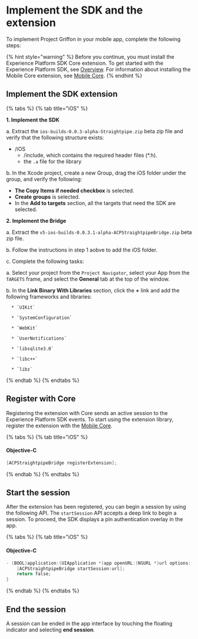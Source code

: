 # Implement the SDK and the extension

To implement Project Griffon in your mobile app, complete the following steps:

{% hint style="warning" %}
Before you continue, you must install the Experience Platform SDK Core extension. To get started with the Experience Platform SDK, see [Overview](https://app.gitbook.com/@aep-sdks/s/docs/). For information about installing the Mobile Core extension, see [Mobile Core](https://app.gitbook.com/@aep-sdks/s/docs/using-mobile-extensions/mobile-core).
{% endhint %}

## Implement the SDK extension

{% tabs %}
{% tab title="iOS" %}

**1. Implement the SDK**

a. Extract the `ios-builds-0.0.3-alpha-Straightpipe.zip` beta zip file and verify that the following structure exists:
  
   * /iOS
     * /include, which contains the required header files \(\*.h\).
     * the `.a` file for the library
 
b. In the Xcode project, create a new Group, drag the iOS folder under the group, and verify the following:
 
  * **The Copy Items if needed checkbox** is selected.
  * **Create groups** is selected.
  * In the **Add to targets** section, all the targets that need the SDK are selected.

**2. Implement the Bridge**

a. Extract the `v5-ios-builds-0.0.3.1-alpha-ACPStraightpipeBridge.zip` beta zip file. 

b. Follow the instructions in step 1 aobve to add the iOS folder. 

c. Complete the following tasks:

   a. Select your project from the `Project Navigator`, select your App from the `TARGETS` frame, and select the **General** tab at the top of the window.
   
   b. In the **Link Binary With Libraries** section, click the **+** link and add the following frameworks and libraries: 

      * `UIKit`
      
      * `SystemConfiguration`
      
      * `WebKit`
      
      * `UserNotifications`
      
      * `libsqlite3.0`
      
      * `libc++`
      
      * `libz`

{% endtab %}
{% endtabs %}

## Register with Core

Registering the extension with Core sends an active session to the Experience Platform SDK events. To start using the extension library, register the extension with the [Mobile Core](https://aep-sdks.gitbook.io/docs/using-mobile-extensions/mobile-core).

{% tabs %}
{% tab title="iOS" %}
#### Objective-C

```objectivec
[ACPStraightpipeBridge registerExtension];
```
{% endtab %}
{% endtabs %}

## Start the session

After the extension has been registered, you can begin a session by using the following API. The `startSession` API accepts a deep link to begin a session. To proceed, the SDK displays a pin authentication overlay in the app.

{% tabs %}
{% tab title="iOS" %}
#### Objective-C

```objectivec
- (BOOL)application:(UIApplication *)app openURL:(NSURL *)url options:(NSDictionary<UIApplicationOpenURLOptionsKey,id> *)options {
    [ACPStraightpipeBridge startSession:url];
    return false;
}
```
{% endtab %}
{% endtabs %}

## End the session

A session can be ended in the app interface by touching the floating indicator and selecting **end session**. 



